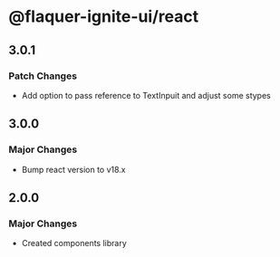 # @flaquer-ignite-ui/react

## 3.0.1

### Patch Changes

- Add option to pass reference to TextInpuit and adjust some stypes

## 3.0.0

### Major Changes

- Bump react version to v18.x

## 2.0.0

### Major Changes

- Created components library
